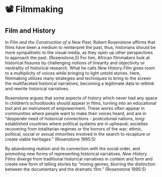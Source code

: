 # :film_projector: Filmmaking

## Film and History

In *Film and the Construction of a New Past*, 
Robert Rosenstone affirms that films have been 
a medium to reinterpret the past, thus, 
historians should be more sympathetic to the 
visual media, as they open up other perspectives to
 approach the past. (Rosenstone,5) 
For him, African filmmakers look at historical fissures 
by challenging notions of linearity and objectivity or neutrality 
of historical research. What he calls *New History Film* 
gives room to a multiplicity of voices while bringing to light 
untold stories. Here, filmmaking utilizes many strategies and techniques
 to bring to the screen the multifaceted historical narratives, 
becoming a legitimate data to rethink and rewrite historical narratives. 

Rosenstone argues that some aspects of history
 which never had any space in children’s schoolbooks 
should appear in films, turning into an educational tool and 
an instrument of empowerment. These works often appear in communities 
where people want to make their voices heard, and are in 
“desperate need of historical connections -  postcolonial nations, 
long-established countries where political systems are in upheaval;
 societies recovering from totalitarian regimes or the horrors of the war; 
ethnic, political, social or sexual minorities involved in the search to 
recapture or create viable heritages.” (Rosenstone 1995:5)

By abandoning realism and its connection with the
 social order, and promoting new forms of representing historical
 narratives, *New History Films* diverge from traditional historical
 narratives in content and form and create new form of telling stories by 
“mixing genres, blurring the distinction between the documentary and the dramatic film.”
 (Rosenstone 1995:5)
 
 

